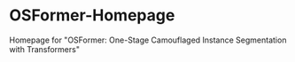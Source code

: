# OSFormer-Homepage
Homepage for "OSFormer: One-Stage Camouflaged Instance Segmentation with Transformers"
